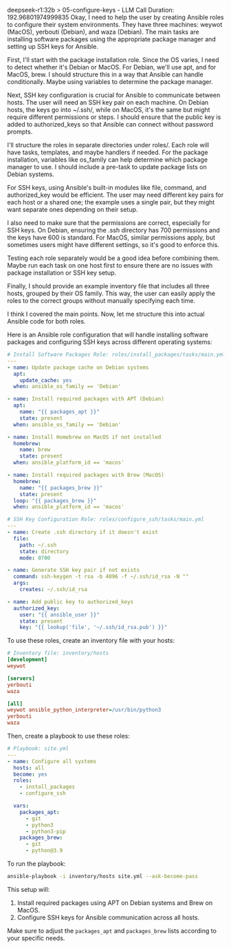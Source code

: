 deepseek-r1:32b > 05-configure-keys - LLM Call Duration: 192.96801974999835
<think>
Okay, I need to help the user by creating Ansible roles to configure their system environments. They have three machines: weywot (MacOS), yerbouti (Debian), and waza (Debian). The main tasks are installing software packages using the appropriate package manager and setting up SSH keys for Ansible.

First, I'll start with the package installation role. Since the OS varies, I need to detect whether it's Debian or MacOS. For Debian, we'll use apt, and for MacOS, brew. I should structure this in a way that Ansible can handle conditionally. Maybe using variables to determine the package manager.

Next, SSH key configuration is crucial for Ansible to communicate between hosts. The user will need an SSH key pair on each machine. On Debian hosts, the keys go into ~/.ssh/, while on MacOS, it's the same but might require different permissions or steps. I should ensure that the public key is added to authorized_keys so that Ansible can connect without password prompts.

I'll structure the roles in separate directories under roles/. Each role will have tasks, templates, and maybe handlers if needed. For the package installation, variables like os_family can help determine which package manager to use. I should include a pre-task to update package lists on Debian systems.

For SSH keys, using Ansible's built-in modules like file, command, and authorized_key would be efficient. The user may need different key pairs for each host or a shared one; the example uses a single pair, but they might want separate ones depending on their setup.

I also need to make sure that the permissions are correct, especially for SSH keys. On Debian, ensuring the .ssh directory has 700 permissions and the keys have 600 is standard. For MacOS, similar permissions apply, but sometimes users might have different settings, so it's good to enforce this.

Testing each role separately would be a good idea before combining them. Maybe run each task on one host first to ensure there are no issues with package installation or SSH key setup.

Finally, I should provide an example inventory file that includes all three hosts, grouped by their OS family. This way, the user can easily apply the roles to the correct groups without manually specifying each time.

I think I covered the main points. Now, let me structure this into actual Ansible code for both roles.
</think>

Here is an Ansible role configuration that will handle installing software packages and configuring SSH keys across different operating systems:

```yaml
# Install Software Packages Role: roles/install_packages/tasks/main.yml
---
- name: Update package cache on Debian systems
  apt:
    update_cache: yes
  when: ansible_os_family == 'Debian'

- name: Install required packages with APT (Debian)
  apt:
    name: "{{ packages_apt }}"
    state: present
  when: ansible_os_family == 'Debian'

- name: Install Homebrew on MacOS if not installed
  homebrew:
    name: brew
    state: present
  when: ansible_platform_id == 'macos'

- name: Install required packages with Brew (MacOS)
  homebrew:
    name: "{{ packages_brew }}"
    state: present
  loop: "{{ packages_brew }}"
  when: ansible_platform_id == 'macos'
```

```yaml
# SSH Key Configuration Role: roles/configure_ssh/tasks/main.yml
---
- name: Create .ssh directory if it doesn't exist
  file:
    path: ~/.ssh
    state: directory
    mode: 0700

- name: Generate SSH key pair if not exists
  command: ssh-keygen -t rsa -b 4096 -f ~/.ssh/id_rsa -N ""
  args:
    creates: ~/.ssh/id_rsa

- name: Add public key to authorized_keys
  authorized_key:
    user: "{{ ansible_user }}"
    state: present
    key: "{{ lookup('file', '~/.ssh/id_rsa.pub') }}"
```

To use these roles, create an inventory file with your hosts:

```ini
# Inventory file: inventory/hosts
[development]
weywot

[servers]
yerbouti
waza

[all]
weywot ansible_python_interpreter=/usr/bin/python3
yerbouti
waza
```

Then, create a playbook to use these roles:

```yaml
# Playbook: site.yml
---
- name: Configure all systems
  hosts: all
  become: yes
  roles:
    - install_packages
    - configure_ssh

  vars:
    packages_apt:
      - git
      - python3
      - python3-pip
    packages_brew:
      - git
      - python@3.9
```

To run the playbook:

```bash
ansible-playbook -i inventory/hosts site.yml --ask-become-pass
```

This setup will:
1. Install required packages using APT on Debian systems and Brew on MacOS.
2. Configure SSH keys for Ansible communication across all hosts.

Make sure to adjust the `packages_apt` and `packages_brew` lists according to your specific needs.